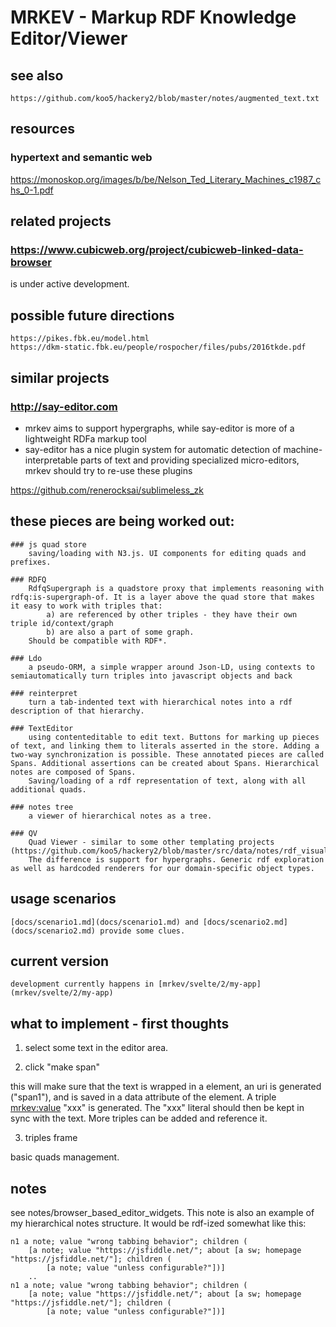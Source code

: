 # MRKEV - Markup RDF Knowledge Editor/Viewer

## see also
	https://github.com/koo5/hackery2/blob/master/notes/augmented_text.txt


## resources
### hypertext and semantic web
https://monoskop.org/images/b/be/Nelson_Ted_Literary_Machines_c1987_chs_0-1.pdf

## related projects
### https://www.cubicweb.org/project/cubicweb-linked-data-browser
is under active development.

## possible future directions
	https://pikes.fbk.eu/model.html
	https://dkm-static.fbk.eu/people/rospocher/files/pubs/2016tkde.pdf


## similar projects
### http://say-editor.com
* mrkev aims to support hypergraphs, while say-editor is more of a lightweight RDFa markup tool
* say-editor has a nice plugin system for automatic detection of machine-interpretable parts of text and providing specialized micro-editors, mrkev should try to re-use these plugins

https://github.com/renerocksai/sublimeless_zk


## these pieces are being worked out:
	### js quad store
		saving/loading with N3.js. UI components for editing quads and prefixes. 
		
	### RDFQ
		RdfqSupergraph is a quadstore proxy that implements reasoning with rdfq:is-supergraph-of. It is a layer above the quad store that makes it easy to work with triples that:
			a) are referenced by other triples - they have their own triple id/context/graph
			b) are also a part of some graph.
		Should be compatible with RDF*.
	
	### Ldo
		a pseudo-ORM, a simple wrapper around Json-LD, using contexts to semiautomatically turn triples into javascript objects and back
		
	### reinterpret
		turn a tab-indented text with hierarchical notes into a rdf description of that hierarchy.
		
	### TextEditor
		using contenteditable to edit text. Buttons for marking up pieces of text, and linking them to literals asserted in the store. Adding a two-way synchronization is possible. These annotated pieces are called Spans. Additional assertions can be created about Spans. Hierarchical notes are composed of Spans.  
		Saving/loading of a rdf representation of text, along with all additional quads.
		
	### notes tree
		a viewer of hierarchical notes as a tree.
		
	### QV
		Quad Viewer - similar to some other templating projects (https://github.com/koo5/hackery2/blob/master/src/data/notes/rdf_visualization.txt)
		The difference is support for hypergraphs. Generic rdf exploration as well as hardcoded renderers for our domain-specific object types.

## usage scenarios
	[docs/scenario1.md](docs/scenario1.md) and [docs/scenario2.md](docs/scenario2.md) provide some clues.

## current version
	development currently happens in [mrkev/svelte/2/my-app](mrkev/svelte/2/my-app)



## what to implement - first thoughts
1) select some text in the editor area.

2) click "make span"

this will make sure that the text is wrapped in a <span> element, an uri is generated ("span1"), and is saved in a data attribute of the element. A triple <span1> <mrkev:value> "xxx" is generated. The "xxx" literal should then be kept in sync with the text. More triples can be added and reference it. 

3) triples frame

basic quads management.

## notes
see notes/browser_based_editor_widgets. This note is also an example of my hierarchical notes structure. It would be rdf-ized somewhat like this:
```
n1 a note; value "wrong tabbing behavior"; children (
    [a note; value "https://jsfiddle.net/"; about [a sw; homepage "https://jsfiddle.net/"]; children (
        [a note; value "unless configurable?"])]
    ..
n1 a note; value "wrong tabbing behavior"; children (
    [a note; value "https://jsfiddle.net/"; about [a sw; homepage "https://jsfiddle.net/"]; children (
        [a note; value "unless configurable?"])]

```

